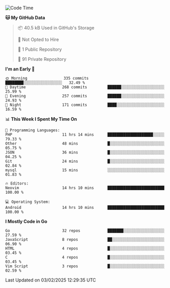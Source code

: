 
<!--START_SECTION:waka-->
![Code Time](http://img.shields.io/badge/Code%20Time-5%2C679%20hrs%2056%20mins-blue)

**🐱 My GitHub Data** 

> 📦 40.5 kB Used in GitHub's Storage 
 > 
> 🚫 Not Opted to Hire
 > 
> 📜 1 Public Repository 
 > 
> 🔑 91 Private Repository 
 > 
**I'm an Early 🐤** 

```text
🌞 Morning                335 commits         ████████░░░░░░░░░░░░░░░░░   32.49 % 
🌆 Daytime                268 commits         ██████░░░░░░░░░░░░░░░░░░░   25.99 % 
🌃 Evening                257 commits         ██████░░░░░░░░░░░░░░░░░░░   24.93 % 
🌙 Night                  171 commits         ████░░░░░░░░░░░░░░░░░░░░░   16.59 % 
```


📊 **This Week I Spent My Time On** 

```text
💬 Programming Languages: 
PHP                      11 hrs 14 mins      ████████████████████░░░░░   79.33 % 
Other                    48 mins             █░░░░░░░░░░░░░░░░░░░░░░░░   05.75 % 
JSON                     36 mins             █░░░░░░░░░░░░░░░░░░░░░░░░   04.25 % 
Git                      24 mins             █░░░░░░░░░░░░░░░░░░░░░░░░   02.84 % 
mysql                    15 mins             ░░░░░░░░░░░░░░░░░░░░░░░░░   01.83 % 

🔥 Editors: 
Neovim                   14 hrs 10 mins      █████████████████████████   100.00 % 

💻 Operating System: 
Android                  14 hrs 10 mins      █████████████████████████   100.00 % 
```

**I Mostly Code in Go** 

```text
Go                       32 repos            ███████░░░░░░░░░░░░░░░░░░   27.59 % 
JavaScript               8 repos             ██░░░░░░░░░░░░░░░░░░░░░░░   06.90 % 
HTML                     4 repos             █░░░░░░░░░░░░░░░░░░░░░░░░   03.45 % 
C                        4 repos             █░░░░░░░░░░░░░░░░░░░░░░░░   03.45 % 
Vim Script               3 repos             █░░░░░░░░░░░░░░░░░░░░░░░░   02.59 % 
```




 Last Updated on 03/02/2025 12:29:35 UTC
<!--END_SECTION:waka-->

